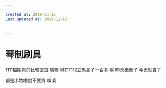 ```yaml
---

Created at: 2019-11-12
Last updated at: 2019-11-12


---
```


# 琴制刷具


1111檔期真的比較便宜
嗚嗚
現在1112立馬貴了一百多
唉
昨天猶豫了
今天就貴了

都是小姑啦說不要買 嘖嘖

